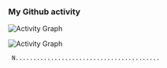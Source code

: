 ### My Github activity

![Activity Graph](https://github-readme-stats.vercel.app/api?username=aktwork&count_private=true)

![Activity Graph](https://activity-graph.herokuapp.com/graph?username=aktwork&theme=github)

```
 N.........................................
```
